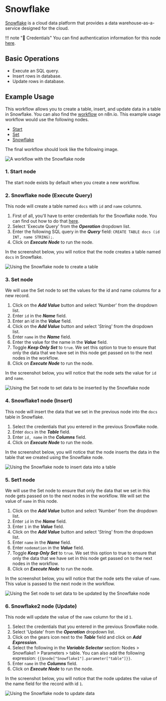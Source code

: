 # Snowflake

[Snowflake](https://snowflake.com) is a cloud data platform that provides a data warehouse-as-a-service designed for the cloud.

!!! note "🔑 Credentials"
    You can find authentication information for this node [here](/integrations/credentials/snowflake/).


## Basic Operations

* Execute an SQL query.
* Insert rows in database.
* Update rows in database.

## Example Usage

This workflow allows you to create a table, insert, and update data in a table in Snowflake. You can also find the [workflow](https://n8n.io/workflows/824) on n8n.io. This example usage workflow would use the following nodes.
- [Start](/integrations/core-nodes/n8n-nodes-base.start/)
- [Set](/integrations/core-nodes/n8n-nodes-base.set/)
- [Snowflake]()

The final workflow should look like the following image.

![A workflow with the Snowflake node](/_images/integrations/nodes/snowflake/workflow.png)

### 1. Start node

The start node exists by default when you create a new workflow.


### 2. Snowflake node (Execute Query)

This node will create a table named `docs` with `id` and `name` columns.

1. First of all, you'll have to enter credentials for the Snowflake node. You can find out how to do that [here](/integrations/credentials/snowflake/).
2. Select 'Execute Query' from the ***Operation*** dropdown list.
3. Enter the following SQL query in the ***Query*** field: `CREATE TABLE docs (id INT, name STRING);`.
4. Click on ***Execute Node*** to run the node.

In the screenshot below, you will notice that the node creates a table named `docs` in Snowflake.

![Using the Snowflake node to create a table](/_images/integrations/nodes/snowflake/snowflake_node.png)


### 3. Set node

We will use the Set node to set the values for the id and name columns for a new record.

1. Click on the ***Add Value*** button and select 'Number' from the dropdown list.
2. Enter `id` in the ***Name*** field.
3. Enter an id in the ***Value*** field.
3. Click on the ***Add Value*** button and select 'String' from the dropdown list.
4. Enter `name` in the ***Name*** field.
5. Enter the value for the name in the ***Value*** field.
6. Toggle ***Keep Only Set*** to `true`. We set this option to true to ensure that only the data that we have set in this node get passed on to the next nodes in the workflow.
7. Click on ***Execute Node*** to run the node.

In the screenshot below, you will notice that the node sets the value for `id` and `name`.

![Using the Set node to set data to be inserted by the Snowflake node](/_images/integrations/nodes/snowflake/set_node.png)

### 4. Snowflake1 node (Insert)

This node will insert the data that we set in the previous node into the `docs` table in Snowflake.

1. Select the credentials that you entered in the previous Snowflake node.
2. Enter `docs` in the ***Table*** field.
3. Enter `id, name` in the ***Columns*** field.
4. Click on ***Execute Node*** to run the node.

In the screenshot below, you will notice that the node inserts the data in the table that we created using the Snowflake node.

![Using the Snowflake node to insert data into a table](/_images/integrations/nodes/snowflake/snowflake1_node.png)

### 5. Set1 node

We will use the Set node to ensure that only the data that we set in this node gets passed on to the next nodes in the workflow. We will set the value of `name` in this node.

1. Click on the ***Add Value*** button and select 'Number' from the dropdown list.
2. Enter `id` in the ***Name*** field.
3. Enter `1` in the ***Value*** field.
4. Click on the ***Add Value*** button and select 'String' from the dropdown list.
5. Enter `name` in the ***Name*** field.
6. Enter `nodemation` in the ***Value*** field.
7. Toggle ***Keep Only Set*** to `true`. We set this option to true to ensure that only the data that we have set in this node get passed on to the next nodes in the workflow.
8. Click on ***Execute Node*** to run the node.

In the screenshot below, you will notice that the node sets the value of `name`. This value is passed to the next node in the workflow.

![Using the Set node to set data to be updated by the Snowflake node](/_images/integrations/nodes/snowflake/set1_node.png)

### 6. Snowflake2 node (Update)

This node will update the value of the `name` column for the id `1`.

1. Select the credentials that you entered in the previous Snowflake node.
2. Select 'Update' from the ***Operation*** dropdown list.
3. Click on the gears icon next to the ***Table*** field and click on ***Add Expression***.
4. Select the following in the ***Variable Selector*** section: Nodes > Snowflake1 > Parameters > table. You can also add the following expression: `{{$node["Snowflake1"].parameter["table"]}}`.
4. Enter `name` in the ***Columns*** field.
5. Click on ***Execute Node*** to run the node.

In the screenshot below, you will notice that the node updates the value of the name field for the record with id `1`.

![Using the Snowflake node to update data](/_images/integrations/nodes/snowflake/snowflake2_node.png)
